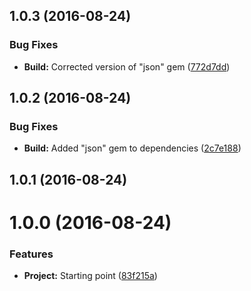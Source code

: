 <a name="1.0.3"></a>
## 1.0.3 (2016-08-24)


### Bug Fixes

* **Build:** Corrected version of "json" gem ([772d7dd](https://github.com/danielametodieva/danielametodieva.github.io/commit/772d7dd))



<a name="1.0.2"></a>
## 1.0.2 (2016-08-24)


### Bug Fixes

* **Build:** Added "json" gem to dependencies ([2c7e188](https://github.com/danielametodieva/danielametodieva.github.io/commit/2c7e188))



<a name="1.0.1"></a>
## 1.0.1 (2016-08-24)



<a name="1.0.0"></a>
# 1.0.0 (2016-08-24)


### Features

* **Project:** Starting point ([83f215a](https://github.com/danielametodieva/danielametodieva.github.io/commit/83f215a))



